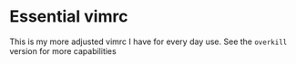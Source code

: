 # Essential vimrc
This is my more adjusted vimrc I have for every day use.
See the `overkill` version for more capabilities